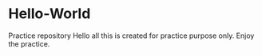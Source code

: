 # Hello-World
Practice repository
Hello all this is created for practice purpose only.
Enjoy the practice.
